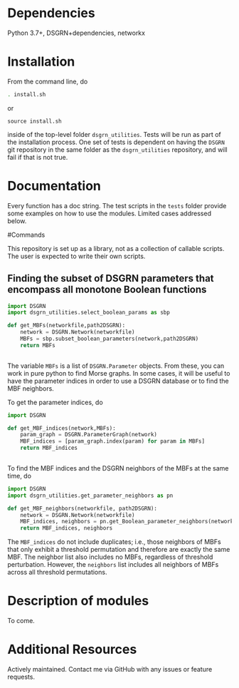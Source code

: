 # Dependencies

Python 3.7+, DSGRN+dependencies, networkx

# Installation
From the command line, do
```bash
. install.sh
```
or
```text
source install.sh
```
inside of the top-level folder `dsgrn_utilities`. Tests will be run as part of the installation process. One set of tests is dependent on having the `DSGRN` git repository in the same folder as the `dsgrn_utilities` repository, and will fail if that is not true.

# Documentation

Every function has a doc string. The test scripts in the `tests` folder provide some examples on how to use the modules. Limited cases addressed below.

#Commands

This repository is set up as a library, not as a collection of callable scripts. The user is expected to write their own scripts.


## Finding the subset of DSGRN parameters that encompass all monotone Boolean functions


```python
import DSGRN
import dsgrn_utilities.select_boolean_params as sbp

def get_MBFs(networkfile,path2DSGRN):
    network = DSGRN.Network(networkfile)
    MBFs = sbp.subset_boolean_parameters(network,path2DSGRN)
    return MBFs
    
```

The variable `MBFs` is a list of `DSGRN.Parameter` objects. From these, you can work in pure python to find Morse graphs. In some cases, it will be useful to have the parameter indices in order to use a DSGRN database or to find the MBF neighbors. 

To get the parameter indices, do

```python
import DSGRN

def get_MBF_indices(network,MBFs):
    param_graph = DSGRN.ParameterGraph(network)   
    MBF_indices = [param_graph.index(param) for param in MBFs]
    return MBF_indices
    
```

To find the MBF indices and the DSGRN neighbors of the MBFs at the same time, do

```python
import DSGRN
import dsgrn_utilities.get_parameter_neighbors as pn

def get_MBF_neighbors(networkfile, path2DSGRN):
    network = DSGRN.Network(networkfile)
    MBF_indices, neighbors = pn.get_Boolean_parameter_neighbors(network,path2DSGRN)
    return MBF_indices, neighbors
```
The `MBF_indices` do not include duplicates; i.e., those neighbors of MBFs that only exhibit a threshold permutation and therefore are exactly the same MBF. The neighbor list also includes no MBFs, regardless of threshold perturbation. However, the `neighbors` list includes all neighbors of MBFs across all threshold permutations.

# Description of modules
To come.

# Additional Resources

Actively maintained. Contact me via GitHub with any issues or feature requests.



